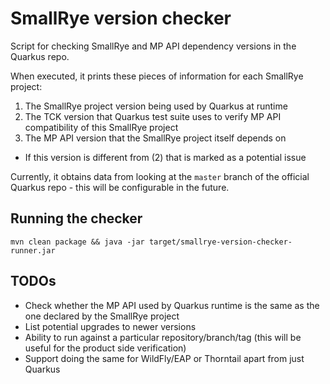 # SmallRye version checker

Script for checking SmallRye and MP API dependency versions in the Quarkus repo.

When executed, it prints these pieces of information for each SmallRye project:
1. The SmallRye project version being used by Quarkus at runtime
2. The TCK version that Quarkus test suite uses to verify MP API compatibility of this SmallRye project
3. The MP API version that the SmallRye project itself depends on
 * If this version is different from (2) that is marked as a potential issue

Currently, it obtains data from looking at the `master` branch of the official Quarkus repo - this will be configurable in the future.

## Running the checker
```
mvn clean package && java -jar target/smallrye-version-checker-runner.jar
```

## TODOs
- Check whether the MP API used by Quarkus runtime is the same as the one declared by the SmallRye project
- List potential upgrades to newer versions
- Ability to run against a particular repository/branch/tag (this will be useful for the product side verification)
- Support doing the same for WildFly/EAP or Thorntail apart from just Quarkus